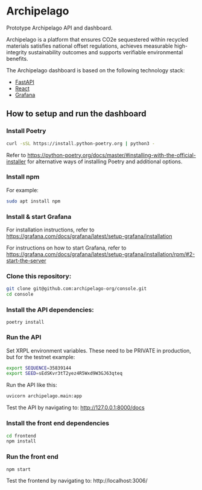 # Archipelago 

Prototype Archipelago API and dashboard.

Archipelago is a platform that ensures CO2e sequestered within recycled materials satisfies national offset regulations, achieves measurable high-integrity sustainability outcomes and supports verifiable environmental benefits.

The Archipelago dashboard is based on the following technology stack:

* [FastAPI](https://fastapi.tiangolo.com/)
* [React](https://reactjs.org/)
* [Grafana](https://grafana.com/)

## How to setup and run the dashboard

### Install Poetry

```bash
curl -sSL https://install.python-poetry.org | python3 -
```

Refer to https://python-poetry.org/docs/master/#installing-with-the-official-installer
   for alternative ways of installing Poetry and additional options.
   
### Install npm

For example:

```bash
sudo apt install npm
```


### Install & start Grafana

For installation instructions, refer to https://grafana.com/docs/grafana/latest/setup-grafana/installation

For instructions on how to start Grafana, refer to https://grafana.com/docs/grafana/latest/setup-grafana/installation/rpm/#2-start-the-server


### Clone this repository:

```bash
git clone git@github.com:archipelago-org/console.git
cd console
```

### Install the API dependencies:

```
poetry install
```

### Run the API
Set XRPL environment variables. These need to be PRIVATE in production, but for the testnet example:

```bash
export SEQUENCE=35839144
export SEED=sEdSKvr3tT2yez4R5Wxd9W3GJ63qteq
```


Run the API like this:

```bash
uvicorn archipelago.main:app
```

Test the API by navigating to:
http://127.0.0.1:8000/docs

### Install the front end dependencies

```bash
cd frontend
npm install
```

### Run the front end

```bash
npm start
```

Test the frontend by navigating to:
http://localhost:3006/